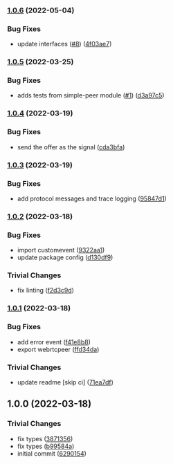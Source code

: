 ### [1.0.6](https://github.com/libp2p/js-libp2p-webrtc-peer/compare/v1.0.5...v1.0.6) (2022-05-04)


### Bug Fixes

* update interfaces ([#8](https://github.com/libp2p/js-libp2p-webrtc-peer/issues/8)) ([4f03ae7](https://github.com/libp2p/js-libp2p-webrtc-peer/commit/4f03ae7cf31a45928845622016321b80e7071625))

### [1.0.5](https://github.com/libp2p/js-libp2p-webrtc-peer/compare/v1.0.4...v1.0.5) (2022-03-25)


### Bug Fixes

* adds tests from simple-peer module ([#1](https://github.com/libp2p/js-libp2p-webrtc-peer/issues/1)) ([d3a97c5](https://github.com/libp2p/js-libp2p-webrtc-peer/commit/d3a97c5c0380bd7c7d8ed87651704c92e18423c6))

### [1.0.4](https://github.com/libp2p/js-libp2p-webrtc-peer/compare/v1.0.3...v1.0.4) (2022-03-19)


### Bug Fixes

* send the offer as the signal ([cda3bfa](https://github.com/libp2p/js-libp2p-webrtc-peer/commit/cda3bfa2999ebba5c10a500277bc6a35d3fc4d90))

### [1.0.3](https://github.com/libp2p/js-libp2p-webrtc-peer/compare/v1.0.2...v1.0.3) (2022-03-19)


### Bug Fixes

* add protocol messages and trace logging ([95847d1](https://github.com/libp2p/js-libp2p-webrtc-peer/commit/95847d1b22a242a9da25191aa57f4f28177cf29d))

### [1.0.2](https://github.com/libp2p/js-libp2p-webrtc-peer/compare/v1.0.1...v1.0.2) (2022-03-18)


### Bug Fixes

* import customevent ([9322aa1](https://github.com/libp2p/js-libp2p-webrtc-peer/commit/9322aa18c7916e05b8287799977562194cff9684))
* update package config ([d130df9](https://github.com/libp2p/js-libp2p-webrtc-peer/commit/d130df91dba155210fe07923b7f985c21725373a))


### Trivial Changes

* fix linting ([f2d3c9d](https://github.com/libp2p/js-libp2p-webrtc-peer/commit/f2d3c9d93a2a697cc9187d0688fd047714cd980e))

### [1.0.1](https://github.com/libp2p/js-libp2p-webrtc-peer/compare/v1.0.0...v1.0.1) (2022-03-18)


### Bug Fixes

* add error event ([f41e8b8](https://github.com/libp2p/js-libp2p-webrtc-peer/commit/f41e8b8d924815a617d9cc353808b0272e06bf6c))
* export webrtcpeer ([ffd34da](https://github.com/libp2p/js-libp2p-webrtc-peer/commit/ffd34da353194a2175f5869aedf646d55fbb4b71))


### Trivial Changes

* update readme [skip ci] ([71ea7df](https://github.com/libp2p/js-libp2p-webrtc-peer/commit/71ea7dfe205c660ce0bf4bc6d2945bfc0d5d257a))

## 1.0.0 (2022-03-18)


### Trivial Changes

* fix types ([3871356](https://github.com/libp2p/js-libp2p-webrtc-peer/commit/387135651242f9a4dc6a7ad72f8ae6de13715c84))
* fix types ([b99584a](https://github.com/libp2p/js-libp2p-webrtc-peer/commit/b99584ade619983ae2525a37e9622745a0b50f99))
* initial commit ([6290154](https://github.com/libp2p/js-libp2p-webrtc-peer/commit/62901541e2c30a5a14a500d45deec41fbf28da98))
